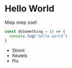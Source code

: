 # Hello World

Miep miep zoef.

```js
const doSomething = () => {
  console.log('hello world')
}
```

- Stront
- Keutels
- Pis
